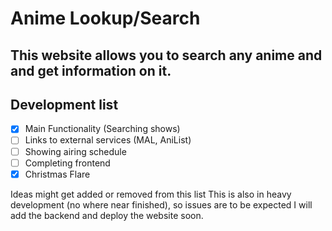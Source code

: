 # Anime Lookup/Search
## This website allows you to search any anime and and get information on it.

## Development list
- [x] Main Functionality (Searching shows)
- [ ] Links to external services (MAL, AniList)
- [ ] Showing airing schedule
- [ ] Completing frontend
- [x] Christmas Flare

Ideas might get added or removed from this list
This is also in heavy development (no where near finished), so issues are to be expected
I will add the backend and deploy the website soon.
